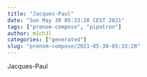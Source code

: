 ```yaml
---
title: "Jacques-Paul"
date: "Sun May 30 05:33:28 CEST 2021"
tags: ["prenom-compose", "pipotron"]
author: m1ch3l
categories: ["generated"]
slug: "prenom-compose/2021-05-30-05:33:28"
---
```


Jacques-Paul
